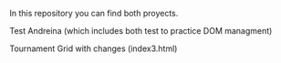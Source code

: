 In this repository you can find both proyects.

Test Andreina (which includes both test to practice  DOM managment)

Tournament Grid with changes (index3.html)
